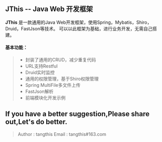 JThis -- Java Web 开发框架
------

**JThis** 是一款通用的Java Web开发框架，使用Spring，Mybatis，Shiro，Druid，FastJson等技术。
可以以此框架为基础，进行业务开发，无需自己搭建。


#### 基本功能：
> * 封装了通用的CRUD，减少重复代码
> * URL支持Restful
> * Druid实时监控
> * 通用的权限管理，基于Shiro权限管理
> * Spring MultiFile多文件上传
> * FastJson解析
> * 前端模块化开发示例



## If you have a better suggestion,Please share out,Let's do better.
> Author : tangthis
> Email : tangthis#163.com

